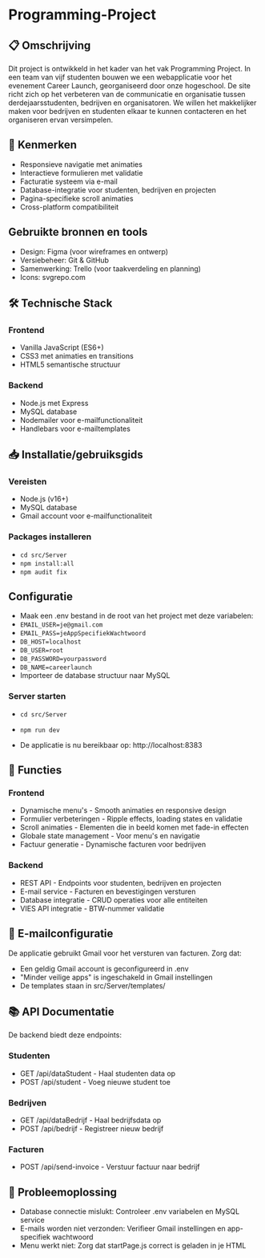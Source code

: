 # Programming-Project

## 📋 Omschrijving

Dit project is ontwikkeld in het kader van het vak Programming Project. In een team van vijf studenten bouwen we een webapplicatie voor het evenement Career Launch, georganiseerd door onze hogeschool. De site richt zich op het verbeteren van de communicatie en organisatie tussen derdejaarsstudenten, bedrijven en organisatoren. We willen het makkelijker maken voor bedrijven en studenten elkaar te kunnen contacteren en het organiseren ervan versimpelen.

## 🌟 Kenmerken
* Responsieve navigatie met animaties
* Interactieve formulieren met validatie
* Facturatie systeem via e-mail
* Database-integratie voor studenten, bedrijven en projecten
* Pagina-specifieke scroll animaties
* Cross-platform compatibiliteit

## Gebruikte bronnen en tools
* Design: Figma (voor wireframes en ontwerp)
* Versiebeheer: Git & GitHub
* Samenwerking: Trello (voor taakverdeling en planning)
* Icons: svgrepo.com

## 🛠️ Technische Stack
### Frontend
* Vanilla JavaScript (ES6+)
* CSS3 met animaties en transitions
* HTML5 semantische structuur

### Backend
* Node.js met Express
* MySQL database
* Nodemailer voor e-mailfunctionaliteit
* Handlebars voor e-mailtemplates

## 📥 Installatie/gebruiksgids

### Vereisten
* Node.js (v16+)
* MySQL database
* Gmail account voor e-mailfunctionaliteit

### Packages installeren

* `cd src/Server`
* `npm install:all`
* `npm audit fix`

## Configuratie

* Maak een .env bestand in de root van het project met deze variabelen:
* `EMAIL_USER=je@gmail.com`
* `EMAIL_PASS=jeAppSpecifiekWachtwoord`
* `DB_HOST=localhost`
* `DB_USER=root`
* `DB_PASSWORD=yourpassword`
* `DB_NAME=careerlaunch`
* Importeer de database structuur naar MySQL

### Server starten

* `cd src/Server`
* `npm run dev`

* De applicatie is nu bereikbaar op: http://localhost:8383

## 🚀 Functies

### Frontend
* Dynamische menu's - Smooth animaties en responsive design
* Formulier verbeteringen - Ripple effects, loading states en validatie
* Scroll animaties - Elementen die in beeld komen met fade-in effecten
* Globale state management - Voor menu's en navigatie
* Factuur generatie - Dynamische facturen voor bedrijven

### Backend
* REST API - Endpoints voor studenten, bedrijven en projecten
* E-mail service - Facturen en bevestigingen versturen
* Database integratie - CRUD operaties voor alle entiteiten
* VIES API integratie - BTW-nummer validatie

## 📧 E-mailconfiguratie

De applicatie gebruikt Gmail voor het versturen van facturen. Zorg dat:

* Een geldig Gmail account is geconfigureerd in .env
* "Minder veilige apps" is ingeschakeld in Gmail instellingen
* De templates staan in src/Server/templates/

## 📚 API Documentatie

De backend biedt deze endpoints:

### Studenten
* GET /api/dataStudent - Haal studenten data op
* POST /api/student - Voeg nieuwe student toe

### Bedrijven
* GET /api/dataBedrijf - Haal bedrijfsdata op
* POST /api/bedrijf - Registreer nieuw bedrijf

### Facturen
* POST /api/send-invoice - Verstuur factuur naar bedrijf

## 🐛 Probleemoplossing
* Database connectie mislukt: Controleer .env variabelen en MySQL service
* E-mails worden niet verzonden: Verifieer Gmail instellingen en app-specifiek wachtwoord
* Menu werkt niet: Zorg dat startPage.js correct is geladen in je HTML
